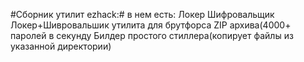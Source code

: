 #Сборник утилит ezhack:#
в нем есть:
Локер
Шифровальщик
Локер+Шивровальшик
утилита для брутфорса ZIP архива(4000+ паролей в секунду
Билдер простого стиллера(копирует файлы из указанной директории)

